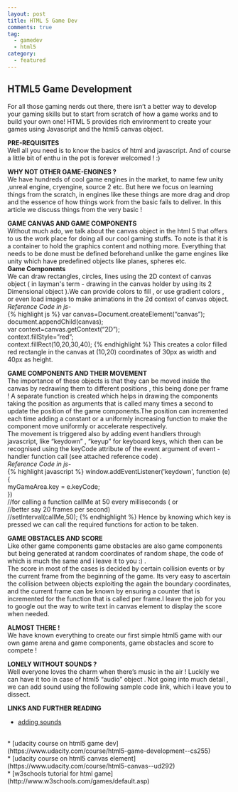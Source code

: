 ```yaml
---
layout: post
title: HTML 5 Game Dev
comments: true
tag: 
  - gamedev
  - html5
category:
  - featured
---
```

## HTML5 Game Development  
For all those gaming nerds out there, there isn’t a better way to develop your gaming skills but to start from scratch of how a game works and to build your own one!
HTML 5 provides rich environment to create your games using Javascript and the html5 canvas object.<br>
<!--more-->
**PRE-REQUISITES** 
<br>
Well all you need is to know the basics of html and javascript. And of course a little bit of enthu in the pot is forever welcomed !  :) <br>


**WHY NOT OTHER GAME-ENGINES ?** 
<br>
We have hundreds of cool game engines in the market, to name few unity ,unreal engine, cryengine, source 2 etc. But here we focus on learning things from the scratch, in engines like these things are more  drag and drop and the essence of how things work from the basic fails to deliver. In this article we discuss things from the very basic ! <br>

**GAME CANVAS AND GAME COMPONENTS**
<br>
Without much ado, we talk about the canvas object in the html 5 that offers to us the work place for doing all our cool gaming stuffs. To note is that it is a container to hold the graphics content and nothing more. Everything that needs to be done must be defined beforehand unlike the game engines like unity which have predefined objects like planes, spheres etc. <br>
**Game Components** 
<br>
We can draw rectangles, circles, lines using the 2D context of canvas object ( in layman's term - drawing in the canvas holder by using its 2 Dimensional object ).We can provide colors to fill , or use gradient colors , or even load images to make animations in the 2d context of canvas object.
<br>
_Reference Code in js-_ <br>
{% highlight js %}
var canvas=Document.createElement(“canvas”);  
document.appendChild(canvas);  
var context=canvas.getContext(“2D”);  
context.fillStyle=”red”;  
context.fillRect(10,20,30,40);
{% endhighlight %}
This creates a color filled red rectangle in the canvas at (10,20) coordinates of 30px as width and 40px as height. <br>


**GAME COMPONENTS AND THEIR MOVEMENT** 
<br>
The importance of these objects is that they can be moved inside the canvas by redrawing them to different positions , this being done per frame ! A separate function is created which helps in drawing the components taking the position as arguments that is called many times a second to update the position of the game components.The position can incremented each time adding a constant or a uniformly increasing function to make the component move uniformly or accelerate respectively. <br>
The movement is triggered also by adding event handlers through javascript, like “keydown” , “keyup” for keyboard keys, which then can be recognised using the keyCode attribute of the event argument of event -handler function call (see attached reference code) .
<br>
_Reference Code in js-_ <br>
{% highlight javascript %}
window.addEventListener('keydown', function (e) {  
        myGameArea.key = e.keyCode;  
        })  
//for calling a function callMe at 50 every milliseconds ( or  
//better say 20 frames per second)  
//setInterval(callMe,50); 
{% endhighlight %}
Hence by knowing which key is pressed we can call the required functions for action to be taken. <br>

**GAME OBSTACLES AND SCORE** 
<br>
Like other game components game obstacles are also game components but being generated at random coordinates of random shape, the code of which is much the same and i leave it to you :) .  
The score in most of the cases is decided by certain collision events or by the current frame from the beginning of the game.
Its very easy to ascertain the collision between objects exploiting the again the boundary coordinates, and the current frame can be known by ensuring a  counter that is incremented for the function that is called per frame.I leave the job for you to google out the way to write text in canvas element to display the score when needed. <br>

**ALMOST THERE !**
<br>
We  have known  everything to create our first simple html5 game with our own game arena and game components, game obstacles and score to compete ! <br>

**LONELY WITHOUT SOUNDS ?**
<br>
Well everyone loves the charm when there’s music in the air ! Luckily we can have it too in case of html5 “audio” object . Not going into much detail , we can add sound using the following sample code link, which i leave you to dissect. <br>

**LINKS AND FURTHER READING**
<br>
* [adding sounds](http://home.iitk.ac.in/~akashdut/sounddev.txt)
<br>
* [udacity course on html5 game dev](https://www.udacity.com/course/html5-game-development--cs255)
<br>
* [udacity course on html5 canvas element](https://www.udacity.com/course/html5-canvas--ud292)
<br>
* [w3schools tutorial for html game](http://www.w3schools.com/games/default.asp)<br>






